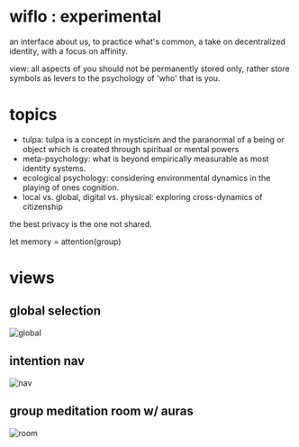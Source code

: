 # wiflo : experimental

an interface about us, to practice what's common, a take on decentralized identity, with a focus on affinity.

view: all aspects of you should not be permanently stored only, rather store symbols as levers to the psychology of 'who' that is you.

# topics
- tulpa: tulpa is a concept in mysticism and the paranormal of a being or object which is created through spiritual or mental powers
- meta-psychology: what is beyond empirically measurable as most identity systems.
- ecological psychology: considering environmental dynamics in the playing of ones cognition.
- local vs. global, digital vs. physical: exploring cross-dynamics of citizenship

the best privacy is the one not shared.

let memory = attention(group)

# views
## global selection
![global](./global.png)

## intention nav
![nav](./nav.png)

## group meditation room w/ auras
![room](./room.png)